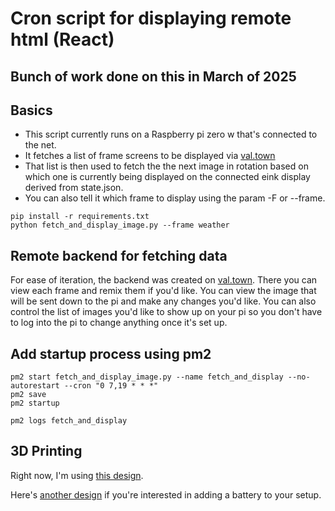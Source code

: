 # Cron script for displaying remote html (React)

## Bunch of work done on this in March of 2025

## Basics

- This script currently runs on a Raspberry pi zero w that's connected to the
  net.
- It fetches a list of frame screens to be displayed via [val.town](val.town)
- That list is then used to fetch the the next image in rotation based on which
  one is currently being displayed on the connected eink display derived from
  state.json.
- You can also tell it which frame to display using the param -F or --frame.

```shell
pip install -r requirements.txt
python fetch_and_display_image.py --frame weather
```

## Remote backend for fetching data

For ease of iteration, the backend was created on
[val.town](https://www.val.town/x/michaelwschultz/frame). There you can view
each frame and remix them if you'd like. You can view the image that will be
sent down to the pi and make any changes you'd like. You can also control the
list of images you'd like to show up on your pi so you don't have to log into
the pi to change anything once it's set up.

## Add startup process using pm2

```shell
pm2 start fetch_and_display_image.py --name fetch_and_display --no-autorestart --cron "0 7,19 * * *"
pm2 save
pm2 startup

pm2 logs fetch_and_display
```

## 3D Printing

Right now, I'm using
[this design](https://makerworld.com/en/models/787533-waveshare-7-5-inch-e-paper-case#profileId-725479).

Here's
[another design](https://www.printables.com/model/219811-waveshare-75-e-paper-case-symmetrical-borders)
if you're interested in adding a battery to your setup.
